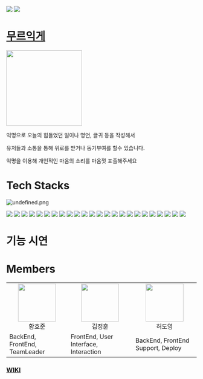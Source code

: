 ![](https://img.shields.io/badge/Project-MellowBoard-brightgreen)
![](https://img.shields.io/badge/Team-DBDBDEEP-blue)

# <a href="https://www.mellowboard.xyz" target="_blank">무르익게</a>
<img src="https://user-images.githubusercontent.com/16643184/137252489-8eb54862-54aa-4ba7-a9aa-8d108ca8d091.png" width='200'>


익명으로 오늘의 힘들었던 일이나 명언, 글귀 등을 작성해서

유저들과 소통을 통해 위로를 받거나 동기부여를 할수 있습니다.

익명을 이용해 개인적인 마음의 소리를 마음껏 표출해주세요


# Tech Stacks

![undefined.png](https://user-images.githubusercontent.com/83799934/135991881-6e691024-edb2-485c-9514-6f94ab0d5d07.png)

![](https://img.shields.io/badge/Front-React-green) ![](https://img.shields.io/badge/Front-Styled%20Components-lightgrey) ![](https://img.shields.io/badge/Front-Axios-orange) ![](https://img.shields.io/badge/Front-React%20Hooks-yellowgreen) ![](https://img.shields.io/badge/Front-React%20Router-orange) 
![](https://img.shields.io/badge/BackEnd-NodeJS-green) ![](https://img.shields.io/badge/BackEnd-Express.js-lightgrey) ![](https://img.shields.io/badge/BackEnd-Sequelize-blueviolet) ![](https://img.shields.io/badge/BackEnd-MySQL-blue) ![](https://img.shields.io/badge/BackEnd-JWT-important)
![](https://img.shields.io/badge/Deploy-AWS-red) ![](https://img.shields.io/badge/Deploy-AWS-red) ![](https://img.shields.io/badge/Deploy-Certificate%20Manger-lightgrey) ![](https://img.shields.io/badge/Deploy-Route53-inactive) ![](https://img.shields.io/badge/Deploy-S3-red) ![](https://img.shields.io/badge/Deploy-EC2-yellowgreen)
![](https://img.shields.io/badge/DevOps-GitHub-inactive) ![](https://img.shields.io/badge/DevOps-Jenkins-lightgrey) ![](https://img.shields.io/badge/DevOps-Figma-red) ![](https://img.shields.io/badge/DevOps-GitBook-success) ![](https://img.shields.io/badge/DevOps-Notion-lightgrey) ![](https://img.shields.io/badge/DevOps-Discord-yellowgreen) ![](https://img.shields.io/badge/DevOps-ESLint-red) ![](https://img.shields.io/badge/DevOps-Prettier-orange)

# 기능 시연


# Members

<table>
  <tr>
    <td align="center"><img src="https://user-images.githubusercontent.com/61819703/136003978-9c57d57a-182c-4376-8932-3cff38ef8f13.png" width="100"><br />황호준</td>
    <td align="center"><img src="https://user-images.githubusercontent.com/61819703/136006412-76e3faf1-1c2d-4b63-b502-813039d84fc1.png" width="100"><br />김정훈</td>
    <td align="center"><img src="https://user-images.githubusercontent.com/83799934/136011920-918b2aa3-c297-4e07-9225-6860aa49c0f4.png" width="100"><br />허도영</td>
  </tr>
  <tr>
    <td>BackEnd, FrontEnd, TeamLeader</td>
    <td>FrontEnd, User Interface, Interaction</td>
    <td>BackEnd, FrontEnd Support, Deploy</td>
  </tr>
</table>


### [WIKI](https://github.com/codestates/mellowboard/wiki)
